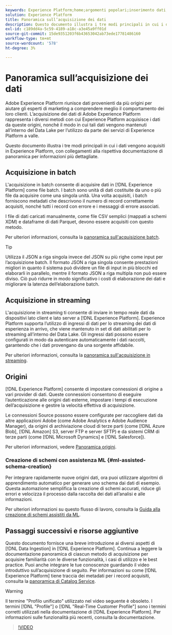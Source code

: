 ```yaml
---
keywords: Experience Platform;home;argomenti popolari;inserimento dati;posizione dati;posizione dati;gestione dati;gestione dati;derivazione;batch;dati acquisiti;home;popular topic;data ingestion;data location;Data Location;Data management;data management;Lineage;lineage;batch;Batch;ingested data
solution: Experience Platform
title: Panoramica sull’acquisizione dei dati
description: Questo documento illustra i tre modi principali in cui i dati vengono acquisiti in Platform, con collegamenti alla rispettiva documentazione di panoramica per informazioni più dettagliate.
exl-id: c189dd4a-5c59-4189-a18c-a3e45a9ff01d
source-git-commit: 15de9351203f6b43653042ab73ede17781486160
workflow-type: tm+mt
source-wordcount: '578'
ht-degree: 3%

---
```


# Panoramica sull’acquisizione dei dati

Adobe Experience Platform riunisce dati provenienti da più origini per aiutare gli esperti di marketing a comprendere meglio il comportamento dei loro clienti. L’acquisizione dei dati di Adobe Experience Platform rappresenta i diversi metodi con cui Experience Platform acquisisce i dati da queste origini, nonché il modo in cui tali dati vengono mantenuti all’interno del Data Lake per l’utilizzo da parte dei servizi di Experience Platform a valle.

Questo documento illustra i tre modi principali in cui i dati vengono acquisiti in Experience Platform, con collegamenti alla rispettiva documentazione di panoramica per informazioni più dettagliate.

## Acquisizione in batch

L&#39;acquisizione in batch consente di acquisire dati in [!DNL Experience Platform] come file batch. I batch sono unità di dati costituite da uno o più file da acquisire come una singola unità. Una volta acquisiti, i batch forniscono metadati che descrivono il numero di record correttamente acquisiti, nonché tutti i record con errore e i messaggi di errore associati.

I file di dati caricati manualmente, come file CSV semplici (mappati a schemi XDM) e dataframe di dati Parquet, devono essere acquisiti con questo metodo.

Per ulteriori informazioni, consulta la [panoramica sull&#39;acquisizione batch](./batch-ingestion/overview.md).

>[!TIP]
>
>Utilizza il JSON a riga singola invece del JSON su più righe come input per l’acquisizione batch. Il formato JSON a riga singola consente prestazioni migliori in quanto il sistema può dividere un file di input in più blocchi ed elaborarli in parallelo, mentre il formato JSON a riga multipla non può essere diviso. Ciò può ridurre in modo significativo i costi di elaborazione dei dati e migliorare la latenza dell’elaborazione batch.

## Acquisizione in streaming

L&#39;acquisizione in streaming ti consente di inviare in tempo reale dati da dispositivi lato client e lato server a [!DNL Experience Platform]. Experience Platform supporta l’utilizzo di ingressi di dati per lo streaming dei dati di esperienza in arrivo, che viene mantenuto in set di dati abilitati per lo streaming all’interno del Data Lake. Gli ingressi dati possono essere configurati in modo da autenticare automaticamente i dati raccolti, garantendo che i dati provengano da una sorgente affidabile.

Per ulteriori informazioni, consulta la [panoramica sull&#39;acquisizione in streaming](./streaming-ingestion/overview.md).

## Origini

[!DNL Experience Platform] consente di impostare connessioni di origine a vari provider di dati. Queste connessioni consentono di eseguire l’autenticazione alle origini dati esterne, impostare i tempi di esecuzione dell’acquisizione e gestire la velocità effettiva di acquisizione.

Le connessioni Source possono essere configurate per raccogliere dati da altre applicazioni Adobe (come Adobe Analytics e Adobe Audience Manager), da origini di archiviazione cloud di terze parti (come [!DNL Azure Blob], [!DNL Amazon] S3, server FTP e server SFTP) e da sistemi CRM di terze parti (come [!DNL Microsoft Dynamics] e [!DNL Salesforce]).

Per ulteriori informazioni, vedere [Panoramica origini](../sources/home.md).

### Creazione di schemi con assistenza ML {#ml-assisted-schema-creation}

Per integrare rapidamente nuove origini dati, ora puoi utilizzare algoritmi di apprendimento automatico per generare uno schema dai dati di esempio. Questa automazione semplifica la creazione di schemi accurati, riduce gli errori e velocizza il processo dalla raccolta dei dati all’analisi e alle informazioni.

Per ulteriori informazioni su questo flusso di lavoro, consulta la [Guida alla creazione di schemi assistiti da ML](../xdm/ui/ml-assisted-schema-creation.md).

## Passaggi successivi e risorse aggiuntive

Questo documento fornisce una breve introduzione ai diversi aspetti di [!DNL Data Ingestion] in [!DNL Experience Platform]. Continua a leggere la documentazione panoramica di ciascun metodo di acquisizione per acquisire familiarità con le diverse funzionalità, i casi di utilizzo e le best practice. Puoi anche integrare le tue conoscenze guardando il video introduttivo sull’acquisizione di seguito. Per informazioni su come [!DNL Experience Platform] tiene traccia dei metadati per i record acquisiti, consulta la [panoramica di Catalog Service](../catalog/home.md).

>[!WARNING]
>
>Il termine &quot;Profilo unificato&quot; utilizzato nel video seguente è obsoleto. I termini [!DNL "Profile"] o [!DNL "Real-Time Customer Profile"] sono i termini corretti utilizzati nella documentazione di [!DNL Experience Platform]. Per informazioni sulle funzionalità più recenti, consulta la documentazione.

>[!VIDEO](https://video.tv.adobe.com/v/27106?quality=12&learn=on)
